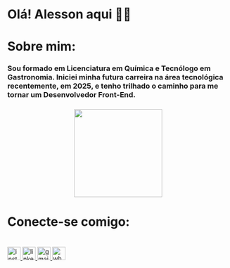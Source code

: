 <h1 align="left">Olá! Alesson aqui 🤘🏻</h1>

###

<h1 align="left">Sobre mim:</h1>

###

<h3 align="left">Sou formado em Licenciatura em Química e Tecnólogo em Gastronomia. Iniciei minha futura carreira na área tecnológica recentemente, em 2025, e tenho trilhado o caminho para me tornar um Desenvolvedor Front-End.</h3>

###

<div align="center">
  <img height="200" src="https://bing.com/th/id/BCO.4f008f4e-8694-465b-808d-6598c5304306.png"  />
</div>

###

<h1 align="left">Conecte-se comigo:</h1>

###

<br clear="both">

<div align="left">
  <a href="https://www.instagram.com/alessonsardinha/" target="_blank">
    <img src="https://img.shields.io/static/v1?message=Instagram&logo=instagram&label=&color=2C2338&logoColor=b&labelColor=&style=flat" height="30" alt="instagram logo"  />
  </a>
  <a href="https://www.linkedin.com/in/alesson-sardinha-moraes-956b02332/" target="_blank">
    <img src="https://img.shields.io/static/v1?message=LinkedIn&logo=linkedin&label=&color=2C2338&logoColor=white&labelColor=&style=flat" height="30" alt="linkedin logo"  />
  </a>
  <a href="alesson.ifma2016@gmail.com" target="_blank">
    <img src="https://img.shields.io/static/v1?message=Gmail&logo=gmail&label=&color=2C2338&logoColor=white&labelColor=&style=flat" height="30" alt="gmail logo"  />
  </a>
  <a href="https://wa.me/98984140747" target="_blank">
    <img src="https://img.shields.io/static/v1?message=Whatsapp&logo=whatsapp&label=&color=2C2338&logoColor=white&labelColor=&style=flat" height="30" alt="whatsapp logo"  />
  </a>
</div>

###
